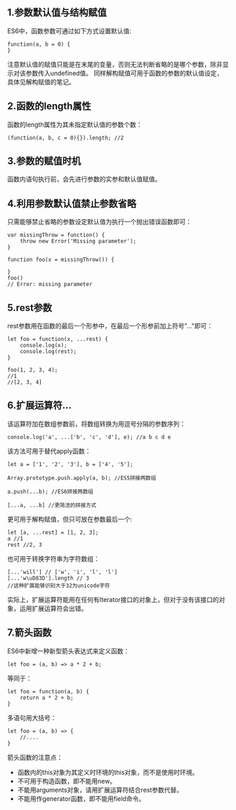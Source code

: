 ## 1.参数默认值与结构赋值

ES6中，函数参数可通过如下方式设置默认值:
```
function(a, b = 0) {
}
```
注意默认值的赋值只能是在末尾的变量，否则无法判断省略的是哪个参数，除非显示对该参数传入undefined值。
同样解构赋值可用于函数的参数的默认值设定，具体见解构赋值的笔记。

## 2.函数的length属性
函数的length属性为其未指定默认值的参数个数：
```
(function(a, b, c = 0){}).length; //2
```

## 3.参数的赋值时机
函数内语句执行前，会先进行参数的实参和默认值赋值。

## 4.利用参数默认值禁止参数省略
只需能够禁止省略的参数设定默认值为执行一个抛出错误函数即可：
```
var missingThrow = function() {
	throw new Error('Missing parameter');
}

function foo(x = missingThrow()) {
	
}
foo()
// Error: missing parameter
```

## 5.rest参数
rest参数用在函数的最后一个形参中，在最后一个形参前加上符号"..."即可：
```
let foo = function(x, ...rest) {
	console.log(x);
	console.log(rest);
}

foo(1, 2, 3, 4);
//1
//[2, 3, 4]
```

## 6.扩展运算符...
该运算符加在数组参数前，将数组转换为用逗号分隔的参数序列：
```
console.log('a', ...['b', 'c', 'd'], e); //a b c d e
```
该方法可用于替代apply函数：
```
let a = ['1', '2', '3'], b = ['4', '5'];

Array.prototype.push.apply(a, b); //ES5拼接两数组

a.push(...b); //ES6拼接两数组

[...a, ...b] //更简洁的拼接方式
```
更可用于解构赋值，但只可放在参数最后一个:
```
let [a, ...rest] = [1, 2, 3];
a //1
rest //2, 3
```
也可用于转换字符串为字符数组：
```
[...'will'] // ['w', 'i', 'l', 'l']
[...'w\uD83D'].length // 3
//这种扩展能够识别大于32为unicode字符
```
实际上，扩展运算符能用在任何有Iterator接口的对象上，但对于没有该接口的对象，运用扩展运算符会出错。

## 7.箭头函数
ES6中新增一种新型箭头表达式来定义函数：
```
let foo = (a, b) => a * 2 + b;
```
等同于：
```
let foo = function(a, b) {
	return a * 2 + b;
}
```
多语句用大括号：
```
let foo = (a, b) => {
	//....
}
```
箭头函数的注意点：
* 函数内的this对象为其定义时环境的this对象，而不是使用时环境。
* 不可用于构造函数，即不能用new。
* 不能用arguments对象，请用扩展运算符结合rest参数代替。
* 不能用作generator函数，即不能用field命令。
